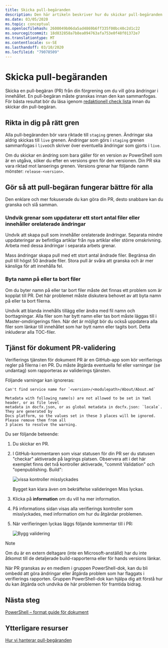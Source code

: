 ```yaml
---
title: Skicka pull-begäranden
description: Den här artikeln beskriver hur du skickar pull-begäranden till databasen PowerShell-dok.
ms.date: 03/05/2020
ms.topic: conceptual
ms.openlocfilehash: 2600049b06da5ad4869b6ff335f00bc40c2d1c22
ms.sourcegitcommit: 18d832858a7b8ea094763afa753e0f48f01372e7
ms.translationtype: MT
ms.contentlocale: sv-SE
ms.lasthandoff: 03/10/2020
ms.locfileid: "79078509"
---
```

# <a name="how-to-submit-pull-requests"></a>Skicka pull-begäranden

Skicka en pull-begäran (PR) från din förgrening om du vill göra ändringar i innehållet. En pull-begäran måste granskas innan den kan sammanfogas. För bästa resultat bör du läsa igenom [redaktionell check lista](editorial-checklist.md) innan du skickar din pull-begäran.

## <a name="target-the-correct-branch"></a>Rikta in dig på rätt gren

Alla pull-begäranden bör vara riktade till `staging` grenen. Ändringar ska aldrig skickas till `live` grenen. Ändringar som görs i `staging` grenen sammanfogas i `live`och skriver över eventuella ändringar som gjorts i `live`.

Om du skickar en ändring som bara gäller för en version av PowerShell som är en utgåva, söker du efter en versions gren för den versionen. Din PR ska vara riktad mot lanserings grenen. Versions grenar har följande namn mönster: `release-<version>`.

## <a name="make-the-pull-request-process-work-better-for-everyone"></a>Gör så att pull-begäran fungerar bättre för alla

Den enklare och mer fokuserade du kan göra din PR, desto snabbare kan du granska och slå samman.

### <a name="avoid-branches-that-update-large-numbers-of-files-or-contain-unrelated-changes"></a>Undvik grenar som uppdaterar ett stort antal filer eller innehåller orelaterade ändringar

Undvik att skapa pull som innehåller orelaterade ändringar. Separata mindre uppdateringar av befintliga artiklar från nya artiklar eller större omskrivning. Arbeta med dessa ändringar i separata arbets grenar.

Mass ändringar skapa pull med ett stort antal ändrade filer. Begränsa din pull till högst 50 ändrade filer. Stora pull är svåra att granska och är mer känsliga för att innehålla fel.

### <a name="renaming-or-deleting-files"></a>Byta namn på eller ta bort filer

Om du byter namn på eller tar bort filer måste det finnas ett problem som är kopplat till PR. Det här problemet måste diskutera behovet av att byta namn på eller ta bort filerna.

Undvik att blanda innehålls tillägg eller ändra med fil namn och borttagningar. Alla filer som har bytt namn eller tas bort måste läggas till i Master-omdirigerings filen. När det är möjligt bör du också uppdatera alla filer som länkar till innehållet som har bytt namn eller tagits bort. Detta inkluderar alla TOC-filer.

## <a name="docs-pr-validation-service"></a>Tjänst för dokument PR-validering

Verifierings tjänsten för dokument PR är en GitHub-app som kör verifierings regler på filerna i en PR. Du måste åtgärda eventuella fel eller varningar (se undantag) som rapporteras av validerings tjänsten.

Följande varningar kan ignoreras:

```
Can't find service name for `<version>/<modulepath>/About/About.md`
```

```
Metadata with following name(s) are not allowed to be set in Yaml header, or as file level
metadata in docfx.json, or as global metadata in docfx.json: `locale`. They are generated by
Docs platform, so the values set in these 3 places will be ignored. Please remove them from all
3 places to resolve the warning.
```

Du ser följande beteende:

1. Du skickar en PR.
1. I GitHub-kommentaren som visar statusen för din PR ser du statusen "checkar" aktiverade på lagrings platsen. Observera att i det här exemplet finns det två kontroller aktiverade, "commit Validation" och "openpublishing. Build":

   ![vissa kontroller misslyckades](media/pull-requests/validation-failed.png)

   Bygget kan klara även om bekräftelse valideringen Miss lyckas.

1. Klicka på **information** om du vill ha mer information.
1. På informations sidan visas alla verifierings kontroller som misslyckades, med information om hur du åtgärdar problemen.
1. När verifieringen lyckas läggs följande kommentar till i PR:

   ![Bygg validering](media/pull-requests/build-validation.png)

> [!NOTE]
> Om du är en extern deltagare (inte en Microsoft-anställd) har du inte åtkomst till de detaljerade build-rapporterna eller för hands versions länkar.

När PR granskas av en medlem i gruppen PowerShell-dok, kan du bli ombedd att göra ändringar eller åtgärda problem som har flaggats i verifierings rapporten. Gruppen PowerShell-dok kan hjälpa dig att förstå hur du kan åtgärda och undvika de här problemen för framtida bidrag.

## <a name="next-steps"></a>Nästa steg

[PowerShell – format guide för dokument](powershell-style-guide.md)

## <a name="additional-resources"></a>Ytterligare resurser

[Hur vi hanterar pull-begäranden](managing-pull-requests.md)
